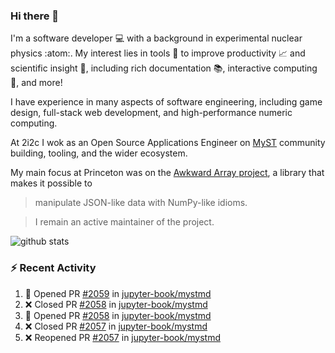 ### Hi there 👋 

I'm a software developer 💻 with a background in experimental nuclear physics :atom:. My interest lies in tools :wrench: to improve productivity :chart_with_upwards_trend: and scientific insight :telescope:, including rich documentation 📚, interactive computing 🧮, and more! 

I have experience in many aspects of software engineering, including game design, full-stack web development, and high-performance numeric computing. 

At 2i2c I wok as an Open Source Applications Engineer on [MyST](https://github.com/jupyter-book/mystmd) community building, tooling, and the wider ecosystem. 

My main focus at Princeton was on the [Awkward Array project](awkward-array.org/), a library that makes it possible to 
> manipulate JSON-like data with NumPy-like idioms.

> I remain an active maintainer of the project. 

![github stats](https://github-readme-stats.vercel.app/api?username=agoose77&show_icons=true&hide_rank=true&hide_title=true&bg_color=30,e76445,904e95&text_color=efe3ec&icon_color=efe3ec)
<!--
**agoose77/agoose77** is a ✨ _special_ ✨ repository because its `README.md` (this file) appears on your GitHub profile.

Here are some ideas to get you started:

- 🔭 I’m currently working on ...
- 🌱 I’m currently learning ...
- 👯 I’m looking to collaborate on ...
- 🤔 I’m looking for help with ...
- 💬 Ask me about ...
- 📫 How to reach me: ...
- 😄 Pronouns: ...
- ⚡ Fun fact: ...
-->

### :zap: Recent Activity

<!--START_SECTION:activity-->
1. 💪 Opened PR [#2059](https://github.com/jupyter-book/mystmd/pull/2059) in [jupyter-book/mystmd](https://github.com/jupyter-book/mystmd)
2. ❌ Closed PR [#2058](https://github.com/jupyter-book/mystmd/pull/2058) in [jupyter-book/mystmd](https://github.com/jupyter-book/mystmd)
3. 💪 Opened PR [#2058](https://github.com/jupyter-book/mystmd/pull/2058) in [jupyter-book/mystmd](https://github.com/jupyter-book/mystmd)
4. ❌ Closed PR [#2057](https://github.com/jupyter-book/mystmd/pull/2057) in [jupyter-book/mystmd](https://github.com/jupyter-book/mystmd)
5. ❌ Reopened PR [#2057](https://github.com/jupyter-book/mystmd/pull/2057) in [jupyter-book/mystmd](https://github.com/jupyter-book/mystmd)
<!--END_SECTION:activity-->
